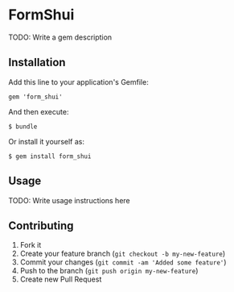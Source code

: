 # FormShui

TODO: Write a gem description

## Installation

Add this line to your application's Gemfile:

    gem 'form_shui'

And then execute:

    $ bundle

Or install it yourself as:

    $ gem install form_shui

## Usage

TODO: Write usage instructions here

## Contributing

1. Fork it
2. Create your feature branch (`git checkout -b my-new-feature`)
3. Commit your changes (`git commit -am 'Added some feature'`)
4. Push to the branch (`git push origin my-new-feature`)
5. Create new Pull Request
